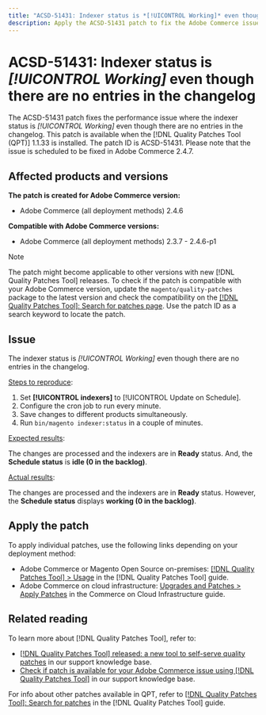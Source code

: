 ```yaml
---
title: "ACSD-51431: Indexer status is *[!UICONTROL Working]* even though there are no entries in the changelog"
description: Apply the ACSD-51431 patch to fix the Adobe Commerce issue where the indexer status is *[!UICONTROL Working]* even though there are no entries in the changelog.
---
```

# ACSD-51431: Indexer status is *[!UICONTROL Working]* even though there are no entries in the changelog

The ACSD-51431 patch fixes the performance issue where the indexer status is *[!UICONTROL Working]* even though there are no entries in the changelog. This patch is available when the [!DNL Quality Patches Tool (QPT)] 1.1.33 is installed. The patch ID is ACSD-51431. Please note that the issue is scheduled to be fixed in Adobe Commerce 2.4.7.

## Affected products and versions

**The patch is created for Adobe Commerce version:**

* Adobe Commerce (all deployment methods) 2.4.6

**Compatible with Adobe Commerce versions:**

* Adobe Commerce (all deployment methods) 2.3.7 - 2.4.6-p1

>[!NOTE]
>
>The patch might become applicable to other versions with new [!DNL Quality Patches Tool] releases. To check if the patch is compatible with your Adobe Commerce version, update the `magento/quality-patches` package to the latest version and check the compatibility on the [[!DNL Quality Patches Tool]: Search for patches page](https://experienceleague.adobe.com/tools/commerce-quality-patches/index.html). Use the patch ID as a search keyword to locate the patch.

## Issue

The indexer status is *[!UICONTROL Working]* even though there are no entries in the changelog.

<u>Steps to reproduce</u>:

1. Set **[!UICONTROL indexers]** to [!UICONTROL Update on Schedule].
1. Configure the cron job to run every minute.
1. Save changes to different products simultaneously. 
1. Run `bin/magento indexer:status` in a couple of minutes.

<u>Expected results</u>:

The changes are processed and the indexers are in **Ready** status. And, the **Schedule status** is **idle (0 in the backlog)**.

<u>Actual results</u>:

The changes are processed and the indexers are in **Ready** status. However, the **Schedule status** displays **working (0 in the backlog)**.

## Apply the patch

To apply individual patches, use the following links depending on your deployment method:

* Adobe Commerce or Magento Open Source on-premises: [[!DNL Quality Patches Tool] > Usage](https://experienceleague.adobe.com/docs/commerce-operations/tools/quality-patches-tool/usage.html) in the [!DNL Quality Patches Tool] guide.
* Adobe Commerce on cloud infrastructure: [Upgrades and Patches > Apply Patches](https://experienceleague.adobe.com/docs/commerce-cloud-service/user-guide/develop/upgrade/apply-patches.html) in the Commerce on Cloud Infrastructure guide.

## Related reading

To learn more about [!DNL Quality Patches Tool], refer to:

* [[!DNL Quality Patches Tool] released: a new tool to self-serve quality patches](/help/announcements/adobe-commerce-announcements/magento-quality-patches-released-new-tool-to-self-serve-quality-patches.md) in our support knowledge base.
* [Check if patch is available for your Adobe Commerce issue using [!DNL Quality Patches Tool]](/help/support-tools/patches-available-in-qpt-tool/check-patch-for-magento-issue-with-magento-quality-patches.md) in our support knowledge base.

For info about other patches available in QPT, refer to [[!DNL Quality Patches Tool]: Search for patches](https://experienceleague.adobe.com/tools/commerce-quality-patches/index.html) in the [!DNL Quality Patches Tool] guide.
